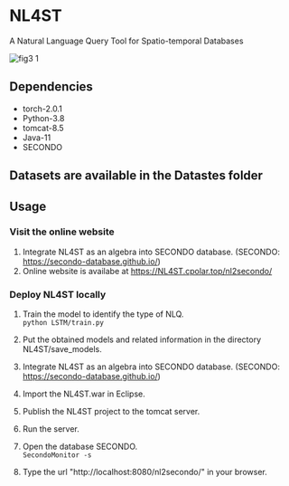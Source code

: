 # NL4ST
A Natural Language Query Tool for Spatio-temporal Databases

![fig3 1](https://github.com/user-attachments/assets/661ad3b5-0a8e-4e30-bdd4-f3a3cf77b515)



## Dependencies
   * torch-2.0.1 
   * Python-3.8
   * tomcat-8.5
   * Java-11
   * SECONDO
## Datasets are available in the Datastes folder
## Usage
### Visit the online website
1. Integrate NL4ST as an algebra into SECONDO database. (SECONDO: https://secondo-database.github.io/)
2. Online website is availabe at https://NL4ST.cpolar.top/nl2secondo/
### Deploy NL4ST locally
1. Train the model to identify the type of NLQ.  
  `python LSTM/train.py`

2. Put the obtained models and related information in the directory NL4ST/save_models.
   
3. Integrate NL4ST as an algebra into SECONDO database. (SECONDO: https://secondo-database.github.io/)
   
4. Import the NL4ST.war in Eclipse.
   
5. Publish the NL4ST project to the tomcat server.  
   
6. Run the server.  
   
7. Open the database SECONDO.  
  `SecondoMonitor -s`

8. Type the url "http://localhost:8080/nl2secondo/" in your browser.
